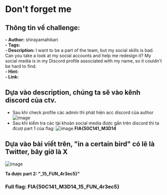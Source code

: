 # Don't forget me  

## Thông tin về challenge:  

**- Author:** shirayamahikari   
**- Tags:**  
**- Description:** I want to be a part of the team, but my social skills is bad. Can you take a look at my social accounts and help me redesign it? My social media is in my Discord profile associated with my name, so it couldn't be hard to find.   
**- Hint:**  
**- Link:**  

## Dựa vào description, chúng ta sẽ vào kênh discord của ctv.  
- Sau khi check profile các admin thì phát hiện acc discord của author
  ![image](https://github.com/user-attachments/assets/6384f05f-334a-44ec-a67b-f952a8ffe7f0)  
- Sau khi kiểm tra các tài khoản social media được gắn trên discord thì ta đcượ part 1 của flag:
  ![image](https://github.com/user-attachments/assets/7c72559f-1bb0-4168-92be-712625f05a98)
**FIA{50C141_M3D14**

## Dựa vào bài viết trên, "in a certain bird" có lẽ là Twitter, bây giờ là X
![image](https://github.com/user-attachments/assets/17d7da0c-0658-4f75-b915-2bed3e045940)  

**Ta được part 2: "_15_FUN_4r3ec5}"**

### Full flag: FIA{50C141_M3D14_15_FUN_4r3ec5}
